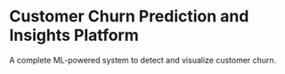 # Customer Churn Prediction and Insights Platform

A complete ML-powered system to detect and visualize customer churn.
